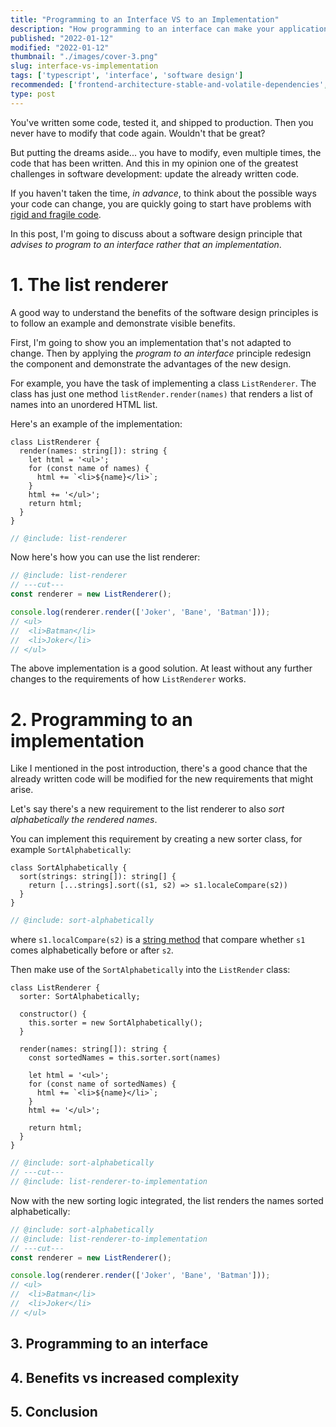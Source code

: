 ```yaml
---
title: "Programming to an Interface VS to an Implementation"
description: "How programming to an interface can make your application easier to change in the future."  
published: "2022-01-12"
modified: "2022-01-12"
thumbnail: "./images/cover-3.png"
slug: interface-vs-implementation
tags: ['typescript', 'interface', 'software design']
recommended: ['frontend-architecture-stable-and-volatile-dependencies', 'the-art-of-writing-small-and-plain-functions']
type: post
---
```


You've written some code, tested it, and shipped to production. Then you never have to modify that code again. Wouldn't that be great?

But putting the dreams aside... you have to modify, even multiple times, the code that has been written. And this in my opinion one of the greatest challenges in software development: update the already written code.  

If you haven't taken the time, *in advance*, to think about the possible ways your code can change, you are quickly going to start have problems with [rigid and fragile code](https://www.excella.com/insights/top-4-symptoms-of-bad-code).  

In this post, I'm going to discuss about a software design principle that *advises to program to an interface rather that an implementation*.  

# 1. The list renderer

A good way to understand the benefits of the software design principles is to follow an example and demonstrate visible benefits.  

First, I'm going to show you an implementation that's not adapted to change. Then by applying the *program to an interface* principle redesign the component and demonstrate the advantages of the new design. 

For example, you have the task of implementing a class `ListRenderer`. The class has just one method `listRender.render(names)` that renders a list of names into an unordered HTML list.  

Here's an example of the implementation:

```twoslash include list-renderer
class ListRenderer {
  render(names: string[]): string {
    let html = '<ul>';
    for (const name of names) {
      html += `<li>${name}</li>`;
    }
    html += '</ul>';
    return html;
  }
}
```

```ts twoslash
// @include: list-renderer
```

Now here's how you can use the list renderer:

```ts twoslash
// @include: list-renderer
// ---cut---
const renderer = new ListRenderer();

console.log(renderer.render(['Joker', 'Bane', 'Batman']));
// <ul>
//  <li>Batman</li>
//  <li>Joker</li>
// </ul>
```

The above implementation is a good solution. At least without any further changes to the requirements of how `ListRenderer` works.  

# 2. Programming to an implementation

Like I mentioned in the post introduction, there's a good chance that the already written code will be modified for the new requirements that might arise. 

Let's say there's a new requirement to the list renderer to also *sort alphabetically the rendered names*.  

You can implement this requirement by creating a new sorter class, for example `SortAlphabetically`:

```twoslash include sort-alphabetically
class SortAlphabetically {
  sort(strings: string[]): string[] {
    return [...strings].sort((s1, s2) => s1.localeCompare(s2))
  }
}
```

```ts twoslash
// @include: sort-alphabetically
```

where `s1.localCompare(s2)` is a [string method](https://developer.mozilla.org/en-US/docs/Web/JavaScript/Reference/Global_Objects/String/localeCompare) that compare whether `s1` comes alphabetically before or after `s2`.  

Then make use of the `SortAlphabetically` into the `ListRender` class:

```twoslash include list-renderer-to-implementation
class ListRenderer {
  sorter: SortAlphabetically;

  constructor() {
    this.sorter = new SortAlphabetically();
  }

  render(names: string[]): string {
    const sortedNames = this.sorter.sort(names)

    let html = '<ul>';
    for (const name of sortedNames) {
      html += `<li>${name}</li>`;
    }
    html += '</ul>';

    return html;
  }
}
```

```ts twoslash{2,5,9}
// @include: sort-alphabetically
// ---cut---
// @include: list-renderer-to-implementation
```

Now with the new sorting logic integrated, the list renders the names sorted alphabetically:

```ts twoslash
// @include: sort-alphabetically
// @include: list-renderer-to-implementation
// ---cut---
const renderer = new ListRenderer();

console.log(renderer.render(['Joker', 'Bane', 'Batman']));
// <ul>
//  <li>Batman</li>
//  <li>Joker</li>
// </ul>
```

## 3. Programming to an interface

## 4. Benefits vs increased complexity

## 5. Conclusion